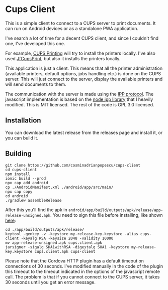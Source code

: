 Cups Client
========================================

This is a simple client to connect to a CUPS server to print documents. It can
run on Android devices or as a standalone PWA application. 

I've search a lot of time for a decent CUPS client, and since I couldn't find
one, I've developed this one. 

For example, [CUPS
Printing](https://play.google.com/store/apps/details?id=io.github.benoitduffez.cupsprint&hl=en_US)
will try to install the printers locally. I've also used
[JfCupsPrint](http://mobd.jonbanjo.com/jfcupsprint/default.php), but also it
installs the printers locally. 

This application is just a client. This means that all the printer
administration (available printers, default options, jobs handling etc.) is
done on the CUPS server. This will just connect to the server, display the
available printers and will send documents to them. 

The communication with the server is made using the [IPP
protocol](https://en.wikipedia.org/wiki/Internet_Printing_Protocol). The
javascript implementation is based on the [node ipp
library](https://www.npmjs.com/package/ipp) that I heavily modified. This is
MIT licensed. The rest of the code is GPL 3.0 licensed. 

## Installation

You can download the latest release from the releases page and install it, or
you can build it.

## Building

```
git clone https://github.com/cosminadrianpopescu/cups-client
cd cups-client
npm install
ionic build --prod
npx cap add android
cp ./AndroidManifest.xml ./android/app/src/main/
npx cap copy
cd android
./gradlew assembleRelease
```

After this you'll find the apk in
`android/app/build/outputs/apk/release/app-release-unsigned.apk`. You need
to sign this file before installing, like shown
[here](https://ionicframework.com/docs/v1/guide/publishing.html):

```
cd ./app/build/outputs/apk/release/
keytool -genkey -v -keystore my-release-key.keystore -alias cups-client -keyalg RSA -keysize 2048 -validity 10000
mv app-release-unsigned.apk cups.client.apk
jarsigner -sigalg SHA1withRSA -digestalg SHA1 -keystore my-release-key.keystore cups.client.apk cups-client
```

Please note that the Cordova HTTP plugin has a default timeout on connections
of 30 seconds. I've modified manually in the code of the plugin this timeout
to the timeout indicated in the options of the javascript remote call. The
problem is that if you cannot connect to the CUPS server, it takes 30 seconds
until you get an error message.
